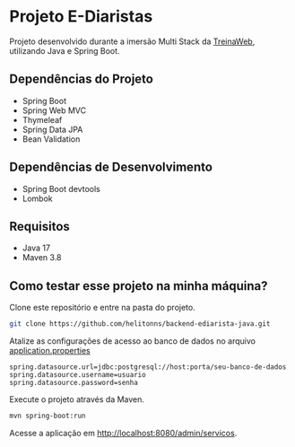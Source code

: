 # Projeto E-Diaristas

Projeto desenvolvido durante a imersão Multi Stack da [TreinaWeb](http://treinaweb.com.br), utilizando Java e Spring Boot.

## Dependências do Projeto

- Spring Boot
- Spring Web MVC
- Thymeleaf
- Spring Data JPA
- Bean Validation

## Dependências de Desenvolvimento

- Spring Boot devtools
- Lombok

## Requisitos

- Java 17
- Maven 3.8

## Como testar esse projeto na minha máquina?

Clone este repositório e entre na pasta do projeto.

```sh
git clone https://github.com/helitonns/backend-ediarista-java.git
```

Atalize as configurações de acesso ao banco de dados no arquivo [application.properties](src/main/resources/application.properties)

```properties
spring.datasource.url=jdbc:postgresql://host:porta/seu-banco-de-dados
spring.datasource.username=usuario
spring.datasource.password=senha
```

Execute o projeto através da Maven.

```sh
mvn spring-boot:run
```

Acesse a aplicação em [http://localhost:8080/admin/servicos](http://localhost:8080/admin/servicos).
